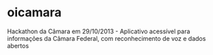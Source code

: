 oicamara
========

Hackathon da Câmara em 29/10/2013 - Aplicativo acessível para informações da Câmara Federal, com reconhecimento de voz e dados abertos
